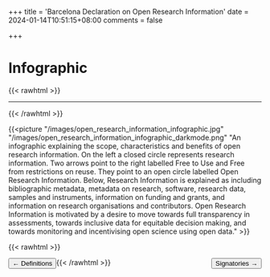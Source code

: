 +++
title = 'Barcelona Declaration on Open Research Information'
date = 2024-01-14T10:51:15+08:00
comments = false

+++

# Infographic
{{< rawhtml >}}
<hr class="small">
{{< /rawhtml >}}

{{<picture "/images/open_research_information_infographic.jpg" "/images/open_research_information_infographic_darkmode.png" "An infographic explaining the scope, characteristics and benefits of open research information. On the left a closed circle represents research information. Two arrows point to the right labelled Free to Use and Free from restrictions on reuse. They point to an open circle labelled Open Research Information. Below, Research Information is explained as including bibliographic metadata, metadata on research, software, research data, samples and instruments, information on funding and grants, and information on research organisations and contributors. Open Research Information is motivated by a desire to move towards full transparency in assessments, towards inclusive data for equitable decision making, and towards monitoring and incentivising open science using open data." >}}

{{< rawhtml >}}

<button style="float:left" onclick="document.location='/definitions'">&larr; Definitions</button> 

<button style="float:right" onclick="document.location='/signatories'">Signatories &rarr;</button> 

{{< /rawhtml >}}
